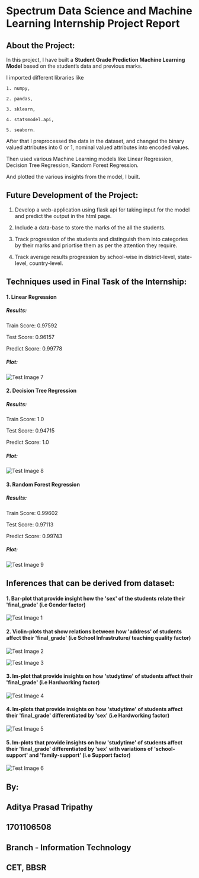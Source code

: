 # Spectrum Data Science and Machine Learning Internship Project Report

## About the Project:

In this project, I have built a **Student Grade Prediction Machine Learning Model** based on the student’s data and previous marks.

I imported different libraries like
    
    1. numpy,
    
    2. pandas,
    
    3. sklearn,
    
    4. statsmodel.api,
    
    5. seaborn.

After that I preprocessed the data in the dataset, and changed the binary valued attributes into 0 or 1, nominal valued attributes into encoded values.

Then used various Machine Learning models like Linear Regression, Decision Tree Regression, Random Forest Regression.

And plotted the various insights from the model, I built.

## Future Development of the Project:

 1. Develop a web-application using flask api for taking input for the model and predict the output in the html page.
 
 2. Include a data-base to store the marks of the all the students.
 
 3. Track progression of the students and distinguish them into categories by their marks and priortise them as per the attention they require.
 
 4. Track average results progression by school-wise in district-level, state-level, country-level.

## Techniques used in Final Task of the Internship:

#### 1. Linear Regression

##### Results:

Train Score:  0.97592

Test Score:  0.96157

Predict Score:  0.99778

##### Plot:

![Test Image 7](https://github.com/adityatripathy0000/SpectrumInternship/blob/master/Final_Task/Final_Task_Plot.png)

#### 2. Decision Tree Regression

##### Results:

Train Score:  1.0

Test Score:  0.94715

Predict Score:  1.0

##### Plot:

![Test Image 8](https://github.com/adityatripathy0000/SpectrumInternship/blob/master/Final_Task/Final_Task_Plot_DecisionTree.png)

#### 3. Random Forest Regression

##### Results:

Train Score:  0.99602

Test Score:  0.97113

Predict Score:  0.99743

##### Plot:

![Test Image 9](https://github.com/adityatripathy0000/SpectrumInternship/blob/master/Final_Task/Final_Task_Plot_RandomForest.png)

## Inferences that can be derived from dataset:

#### 1. Bar-plot that provide insight how the 'sex' of the students relate their 'final_grade' (i.e Gender factor)
![Test Image 1](https://github.com/adityatripathy0000/SpectrumInternship/blob/master/Final_Task/Insight_Barplot.png)

#### 2. Violin-plots that show relations between how 'address' of students affect their 'final_grade' (i.e School Infrastruture/ teaching quality factor)
![Test Image 2](https://github.com/adityatripathy0000/SpectrumInternship/blob/master/Final_Task/Insight_Violinplot_1.png)

![Test Image 3](https://github.com/adityatripathy0000/SpectrumInternship/blob/master/Final_Task/Insight_Violinplot_2.png)

#### 3. lm-plot that provide insights on how 'studytime' of students affect their 'final_grade' (i.e Hardworking factor)
![Test Image 4](https://github.com/adityatripathy0000/SpectrumInternship/blob/master/Final_Task/Insight_lmplot_1.png)

#### 4. lm-plots that provide insights on how 'studytime' of students affect their 'final_grade' differentiated by 'sex' (i.e Hardworking factor)
![Test Image 5](https://github.com/adityatripathy0000/SpectrumInternship/blob/master/Final_Task/Insight_lmplot_2.png)

#### 5. lm-plots that provide insights on how 'studytime' of students affect their 'final_grade' differentiated by 'sex' with variations of 'school-support' and 'family-support' (i.e Support factor)
![Test Image 6](https://github.com/adityatripathy0000/SpectrumInternship/blob/master/Final_Task/Insight_lmplot_3.png)

## By:
## Aditya Prasad Tripathy
## 1701106508
## Branch - Information Technology
## CET, BBSR
